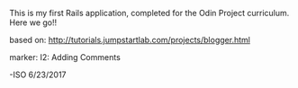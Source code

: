 This is my first Rails application, completed for the Odin Project curriculum.  Here we go!!

based on:
http://tutorials.jumpstartlab.com/projects/blogger.html

marker: I2: Adding Comments

-ISO 6/23/2017